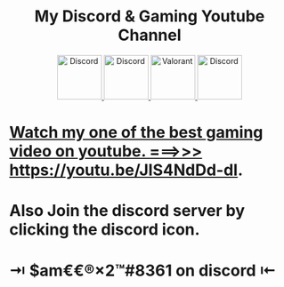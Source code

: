 <div align="center">
<h1> My Discord & Gaming Youtube Channel</h1>
  <a href="https://discord.gg/6KH4xcKBfs">
    <img src="https://user-images.githubusercontent.com/59381835/92191514-d649ad80-ee18-11ea-9bc4-e95c7a122a99.png" alt="Discord" width="80"/>
    <a href = "https://www.youtube.com/channel/UCMIR5FKPjkcRvTWtLYOR5Dw">
    <img src="https://user-images.githubusercontent.com/40564781/125986633-dc13d08b-58c7-4cd4-a623-a906cf69513c.png" alt="Discord" width="80"/
   </a>
       <img src="https://user-images.githubusercontent.com/40564781/137614903-97436b5d-8108-4a15-af88-0af7cb18e849.gif" alt="Valorant" width="80"/>
      <a href="https://discord.gg/6KH4xcKBfs">
    <img src="https://user-images.githubusercontent.com/59381835/92191514-d649ad80-ee18-11ea-9bc4-e95c7a122a99.png" alt="Discord" width="80"/>
</div>

  # Watch my one of the best gaming video on youtube. ===>>> https://youtu.be/JIS4NdDd-dI.

# Also Join the discord server by clicking the discord icon.



# ⇥ $am€€®×2™#8361 on discord  ⇤

